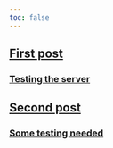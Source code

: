 ```yaml
---
toc: false
---
```


<div class="home grid grid-cols-2">
  <div class="card">
    <a href="./made/24/4/3">
      <h2>First post</h2>
      <h3>Testing the server</h3>
    </a>
  </div>

  <div class="card">
    <a href="./made/24/4/4">
      <h2>Second post</h2>
      <h3>Some testing needed</h3>
    </a>
  </div>
</div>